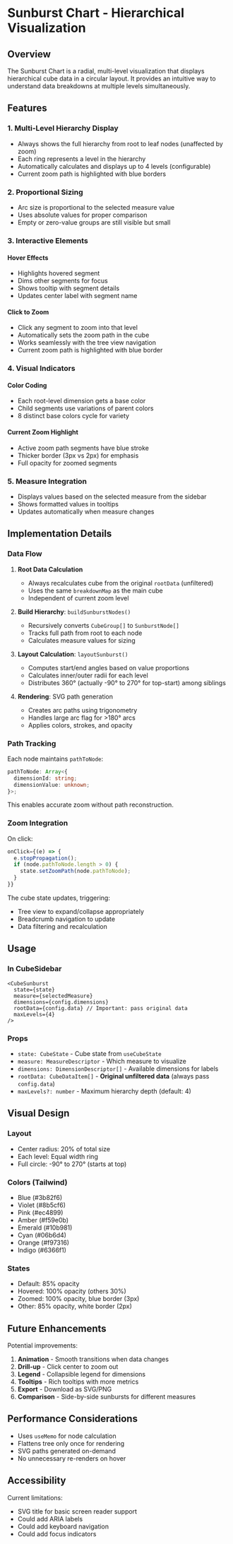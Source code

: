 # Sunburst Chart - Hierarchical Visualization

## Overview

The Sunburst Chart is a radial, multi-level visualization that displays hierarchical cube data in a circular layout. It provides an intuitive way to understand data breakdowns at multiple levels simultaneously.

## Features

### 1. **Multi-Level Hierarchy Display**

- Always shows the full hierarchy from root to leaf nodes (unaffected by zoom)
- Each ring represents a level in the hierarchy
- Automatically calculates and displays up to 4 levels (configurable)
- Current zoom path is highlighted with blue borders

### 2. **Proportional Sizing**

- Arc size is proportional to the selected measure value
- Uses absolute values for proper comparison
- Empty or zero-value groups are still visible but small

### 3. **Interactive Elements**

#### Hover Effects

- Highlights hovered segment
- Dims other segments for focus
- Shows tooltip with segment details
- Updates center label with segment name

#### Click to Zoom

- Click any segment to zoom into that level
- Automatically sets the zoom path in the cube
- Works seamlessly with the tree view navigation
- Current zoom path is highlighted with blue border

### 4. **Visual Indicators**

#### Color Coding

- Each root-level dimension gets a base color
- Child segments use variations of parent colors
- 8 distinct base colors cycle for variety

#### Current Zoom Highlight

- Active zoom path segments have blue stroke
- Thicker border (3px vs 2px) for emphasis
- Full opacity for zoomed segments

### 5. **Measure Integration**

- Displays values based on the selected measure from the sidebar
- Shows formatted values in tooltips
- Updates automatically when measure changes

## Implementation Details

### Data Flow

1. **Root Data Calculation**
   - Always recalculates cube from the original `rootData` (unfiltered)
   - Uses the same `breakdownMap` as the main cube
   - Independent of current zoom level

2. **Build Hierarchy**: `buildSunburstNodes()`
   - Recursively converts `CubeGroup[]` to `SunburstNode[]`
   - Tracks full path from root to each node
   - Calculates measure values for sizing

3. **Layout Calculation**: `layoutSunburst()`
   - Computes start/end angles based on value proportions
   - Calculates inner/outer radii for each level
   - Distributes 360° (actually -90° to 270° for top-start) among siblings

4. **Rendering**: SVG path generation
   - Creates arc paths using trigonometry
   - Handles large arc flag for >180° arcs
   - Applies colors, strokes, and opacity

### Path Tracking

Each node maintains `pathToNode`:

```typescript
pathToNode: Array<{
  dimensionId: string;
  dimensionValue: unknown;
}>;
```

This enables accurate zoom without path reconstruction.

### Zoom Integration

On click:

```typescript
onClick={(e) => {
  e.stopPropagation();
  if (node.pathToNode.length > 0) {
    state.setZoomPath(node.pathToNode);
  }
}}
```

The cube state updates, triggering:

- Tree view to expand/collapse appropriately
- Breadcrumb navigation to update
- Data filtering and recalculation

## Usage

### In CubeSidebar

```tsx
<CubeSunburst
  state={state}
  measure={selectedMeasure}
  dimensions={config.dimensions}
  rootData={config.data} // Important: pass original data
  maxLevels={4}
/>
```

### Props

- `state: CubeState` - Cube state from `useCubeState`
- `measure: MeasureDescriptor` - Which measure to visualize
- `dimensions: DimensionDescriptor[]` - Available dimensions for labels
- `rootData: CubeDataItem[]` - **Original unfiltered data** (always pass `config.data`)
- `maxLevels?: number` - Maximum hierarchy depth (default: 4)

## Visual Design

### Layout

- Center radius: 20% of total size
- Each level: Equal width ring
- Full circle: -90° to 270° (starts at top)

### Colors (Tailwind)

- Blue (#3b82f6)
- Violet (#8b5cf6)
- Pink (#ec4899)
- Amber (#f59e0b)
- Emerald (#10b981)
- Cyan (#06b6d4)
- Orange (#f97316)
- Indigo (#6366f1)

### States

- Default: 85% opacity
- Hovered: 100% opacity (others 30%)
- Zoomed: 100% opacity, blue border (3px)
- Other: 85% opacity, white border (2px)

## Future Enhancements

Potential improvements:

1. **Animation** - Smooth transitions when data changes
2. **Drill-up** - Click center to zoom out
3. **Legend** - Collapsible legend for dimensions
4. **Tooltips** - Rich tooltips with more metrics
5. **Export** - Download as SVG/PNG
6. **Comparison** - Side-by-side sunbursts for different measures

## Performance Considerations

- Uses `useMemo` for node calculation
- Flattens tree only once for rendering
- SVG paths generated on-demand
- No unnecessary re-renders on hover

## Accessibility

Current limitations:

- SVG title for basic screen reader support
- Could add ARIA labels
- Could add keyboard navigation
- Could add focus indicators
